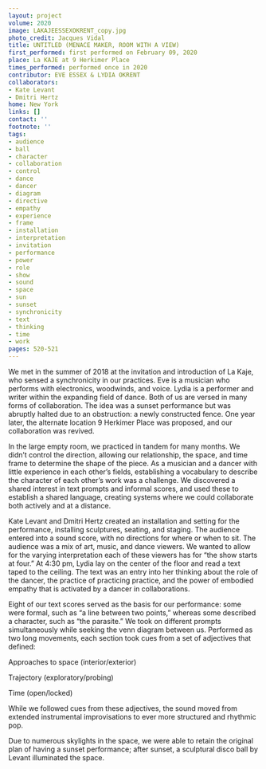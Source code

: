 ```yaml
---
layout: project
volume: 2020
image: LAKAJEESSEXOKRENT_copy.jpg
photo_credit: Jacques Vidal
title: UNTITLED (MENACE MAKER, ROOM WITH A VIEW)
first_performed: first performed on February 09, 2020
place: La KAJE at 9 Herkimer Place
times_performed: performed once in 2020
contributor: EVE ESSEX & LYDIA OKRENT
collaborators:
- Kate Levant
- Dmitri Hertz
home: New York
links: []
contact: ''
footnote: ''
tags:
- audience
- ball
- character
- collaboration
- control
- dance
- dancer
- diagram
- directive
- empathy
- experience
- frame
- installation
- interpretation
- invitation
- performance
- power
- role
- show
- sound
- space
- sun
- sunset
- synchronicity
- text
- thinking
- time
- work
pages: 520-521
---
```

We met in the summer of 2018 at the invitation and introduction of La Kaje, who sensed a synchronicity in our practices. Eve is a musician who performs with electronics, woodwinds, and voice. Lydia is a performer and writer within the expanding field of dance. Both of us are versed in many forms of collaboration. The idea was a sunset performance but was abruptly halted due to an obstruction: a newly constructed fence. One year later, the alternate location 9 Herkimer Place was proposed, and our collaboration was revived.

In the large empty room, we practiced in tandem for many months. We didn’t control the direction, allowing our relationship, the space, and time frame to determine the shape of the piece. As a musician and a dancer with little experience in each other’s fields, establishing a vocabulary to describe the character of each other’s work was a challenge. We discovered a shared interest in text prompts and informal scores, and used these to establish a shared language, creating systems where we could collaborate both actively and at a distance. 

Kate Levant and Dmitri Hertz created an installation and setting for the performance, installing sculptures, seating, and staging. The audience entered into a sound score, with no directions for where or when to sit. The audience was a mix of art, music, and dance viewers. We wanted to allow for the varying interpretation each of these viewers has for “the show starts at four.” At 4:30 pm, Lydia lay on the center of the floor and read a text taped to the ceiling. The text was an entry into her thinking about the role of the dancer, the practice of practicing practice, and the power of embodied empathy that is activated by a dancer in collaborations. 

Eight of our text scores served as the basis for our performance: some were formal, such as “a line between two points,” whereas some described a character, such as “the parasite.” We took on different prompts simultaneously while seeking the venn diagram between us. Performed as two long movements, each section took cues from a set of adjectives that defined:

Approaches to space (interior/exterior) 

Trajectory (exploratory/probing)

Time (open/locked)

While we followed cues from these adjectives, the sound moved from extended instrumental improvisations to ever more structured and rhythmic pop. 

Due to numerous skylights in the space, we were able to retain the original plan of having a sunset performance; after sunset, a sculptural disco ball by Levant illuminated the space.